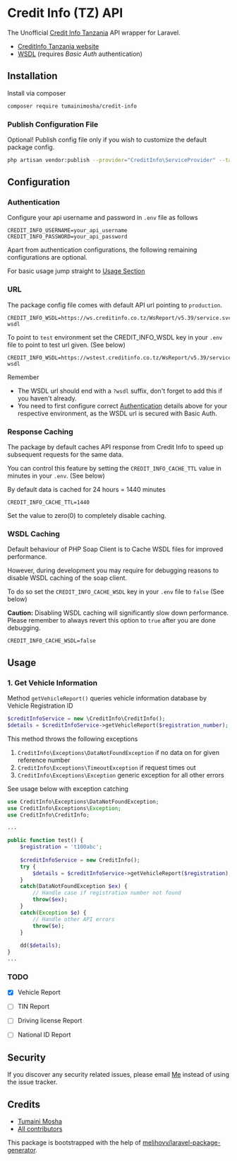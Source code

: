 # Credit Info (TZ) API

The Unofficial [Credit Info Tanzania](https://creditinfo.co.tz) API wrapper for Laravel.   

* [CreditInfo Tanzania website](https://tz.creditinfo.com/)
* [WSDL](https://ws.creditinfo.co.tz/WsReport/v5.39/service.svc?singleWsdl) (requires _Basic Auth_ authentication)

## Installation

Install via composer

```bash
composer require tumainimosha/credit-info
```


### Publish Configuration File

Optional! Publish config file only if you wish to customize the default package config.

```bash
php artisan vendor:publish --provider="CreditInfo\ServiceProvider" --tag="config"
```

## Configuration

### Authentication
Configure your api username and password in `.env` file as follows

```dotenv
CREDIT_INFO_USERNAME=your_api_username
CREDIT_INFO_PASSWORD=your_api_password
```

Apart from authentication configurations, the following remaining configurations are optional.

For basic usage jump straight to [Usage Section](#usage)

### URL
The package config file comes with default API url pointing to `production`. 

```dotenv
CREDIT_INFO_WSDL=https://ws.creditinfo.co.tz/WsReport/v5.39/service.svc?wsdl
```

To point to `test` environment set the CREDIT_INFO_WSDL key in your `.env` file to point to test url given. (See below)

```dotenv
CREDIT_INFO_WSDL=https://wstest.creditinfo.co.tz/WsReport/v5.39/service.svc?wsdl
```

Remember 
* The WSDL url should end with a `?wsdl` suffix, don't forget to add this if you haven't already.
* You need to first configure correct [Authentication](#authentication) details above for your respective environment, as the WSDL url is secured with Basic Auth.


### Response Caching

The package by default caches API response from Credit Info to speed up subsequent requests for the same data. 

You can control this feature by setting the `CREDIT_INFO_CACHE_TTL` value in minutes in your `.env`. (See below)

By default data is cached for 24 hours = 1440 minutes

```dotenv
CREDIT_INFO_CACHE_TTL=1440
```


Set the value to zero(0) to completely disable caching.


### WSDL Caching

Default behaviour of PHP Soap Client is to Cache WSDL files for improved performance. 

However, during development you may require for debugging reasons to disable WSDL caching of the soap client. 

To do so set the `CREDIT_INFO_CACHE_WSDL` key in your `.env` file to `false` (See below)

**Caution:** Disabling WSDL caching will significantly slow down performance. Please remember to always revert this option to `true` after you are done debugging.

```dotenv
CREDIT_INFO_CACHE_WSDL=false
```


## Usage

### 1. Get Vehicle Information

Method `getVehicleReport()` queries vehicle information database by Vehicle Registration ID

```php 
$creditInfoService = new \CreditInfo\CreditInfo();
$details = $creditInfoService->getVehicleReport($registration_number);
```

This method throws the following exceptions
1. `CreditInfo\Exceptions\DataNotFoundException` if no data on for given reference number
2. `CreditInfo\Exceptions\TimeoutException` if request times out
3. `CreditInfo\Exceptions\Exception` generic exception for all other errors

See usage below with exception catching

```php
use CreditInfo\Exceptions\DataNotFoundException;
use CreditInfo\Exceptions\Exception;
use CreditInfo\CreditInfo;

...

public function test() {
    $registration = 't100abc';
    
    $creditInfoService = new CreditInfo();
    try {
        $details = $creditInfoService->getVehicleReport($registration);
    } 
    catch(DataNotFoundException $ex) {
        // Handle case if registration number not found
        throw($ex);
    }
    catch(Exception $e) {
        // Handle other API errors
        throw($e);
    }
    
    dd($details);
}
...

```


### TODO

- [x] Vehicle Report
- [ ] TIN Report
- [ ] Driving license Report
- [ ] National ID Report


## Security

If you discover any security related issues, please email [Me](mailto:princeton.mosha@gmail.com?subject=Credit+Info+API+Package+Security+Issue)
instead of using the issue tracker.


## Credits

- [Tumaini Mosha](https://github.com/princeton255)
- [All contributors](https://github.com/princeton255/credit-info/graphs/contributors)


This package is bootstrapped with the help of
[melihovv/laravel-package-generator](https://github.com/melihovv/laravel-package-generator).

